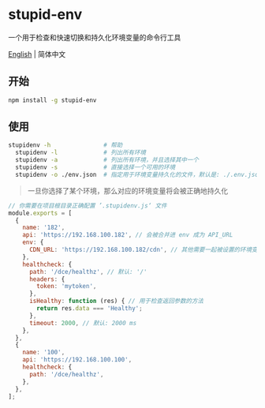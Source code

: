 # stupid-env
一个用于检查和快速切换和持久化环境变量的命令行工具

[English](README.md) | 简体中文

## 开始
``` bash
npm install -g stupid-env
```

## 使用
``` bash
stupidenv -h               # 帮助
  stupidenv -l             # 列出所有环境
  stupidenv -a             # 列出所有环境，并且选择其中一个
  stupidenv -s             # 直接选择一个可用的环境
  stupidenv -o ./env.json  # 指定用于环境变量持久化的文件，默认是: ./.env.json
```

> 一旦你选择了某个环境，那么对应的环境变量将会被正确地持久化

``` javascript
// 你需要在项目根目录正确配置 ’.stupidenv.js‘ 文件
module.exports = [
  {
    name: '182',
    api: 'https://192.168.100.182', // 会被合并进 env 成为 API_URL
    env: {
      CDN_URL: 'https://192.168.100.182/cdn', // 其他需要一起被设置的环境变量
    },
    healthcheck: {
      path: '/dce/healthz', // 默认: '/'
      headers: {
        token: 'mytoken',
      },
      isHealthy: function (res) { // 用于检查返回参数的方法
        return res.data === 'Healthy';
      },
      timeout: 2000, // 默认: 2000 ms
    },
  },
  {
    name: '100',
    api: 'https://192.168.100.100',
    healthcheck: {
      path: '/dce/healthz',
    },
  },
];
```